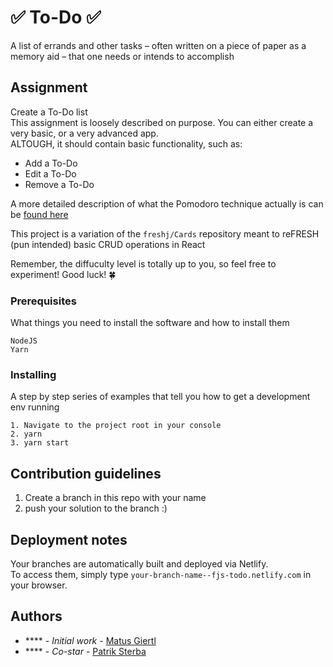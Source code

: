  # ✅ To-Do ✅

A list of errands and other tasks – often written on a piece of paper as a memory aid – that one needs or intends to accomplish  

## Assignment

Create a To-Do list  
This assignment is loosely described on purpose. You can either create a very basic, or a very advanced app.  
ALTOUGH, it should contain basic functionality, such as:

* Add a To-Do
* Edit a To-Do
* Remove a To-Do

A more detailed description of what the Pomodoro technique actually is can be [found here](https://lifehacker.com/productivity-101-a-primer-to-the-pomodoro-technique-1598992730)  

This project is a variation of the `freshj/Cards` repository meant to reFRESH (pun intended) basic CRUD operations in React

Remember, the diffuculty level is totally up to you, so feel free to experiment!
Good luck! 🍀

### Prerequisites

What things you need to install the software and how to install them

```
NodeJS
Yarn
```

### Installing

A step by step series of examples that tell you how to get a development env running

```
1. Navigate to the project root in your console
2. yarn
3. yarn start
```

## Contribution guidelines

1. Create a branch in this repo with your name
2. push your solution to the branch :)

## Deployment notes
Your branches are automatically built and deployed via Netlify.  
To access them, simply type `your-branch-name--fjs-todo.netlify.com` in your browser.

## Authors

- \*\*\*\* - _Initial work_ - [Matus Giertl](https://github.com/MattGiertl)
- \*\*\*\* - _Co-star_ - [Patrik Sterba](https://github.com/patrikSterbic)

